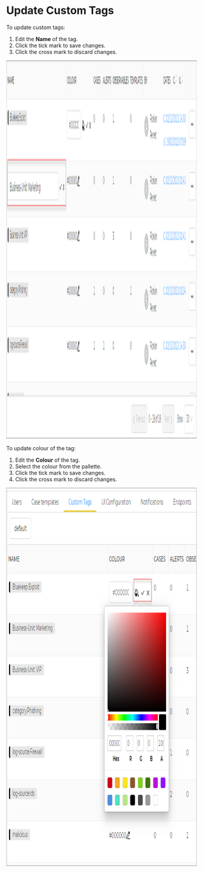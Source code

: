 # Update Custom Tags

To update custom tags:

1. Edit the **Name** of the tag. 
1. Click the tick mark to save changes.
1. Click the cross mark to discard changes. 

<img src="../../../../images/user-guides/organization/configure-organization/manage-custom-tags/edit_custom_tag_name.png" alt="edit custom tag name" width="1000" height="1000"/>

To update colour of the tag:

1. Edit the **Colour** of the tag.
1. Select the colour from the pallette.
1. Click the tick mark to save changes.
1. Click the cross mark to discard changes. 

<img src="../../../../images/user-guides/organization/configure-organization/manage-custom-tags/edit_colour_custom_tags.png" alt="edit colour custom tags" width="1000" height="1000"/>
